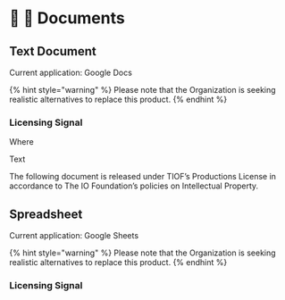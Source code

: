 # 📓 🚧 Documents



##

## Text Document



Current application: Google Docs

{% hint style="warning" %}
&#x20;Please note that the Organization is seeking realistic alternatives to replace this product.
{% endhint %}



### Licensing Signal

Where



Text

The following document is released under TIOF’s Productions License in accordance to The IO Foundation’s ​policies on Intellectual Property.











## Spreadsheet

Current application: Google Sheets

{% hint style="warning" %}
&#x20;Please note that the Organization is seeking realistic alternatives to replace this product.
{% endhint %}



### Licensing Signal



